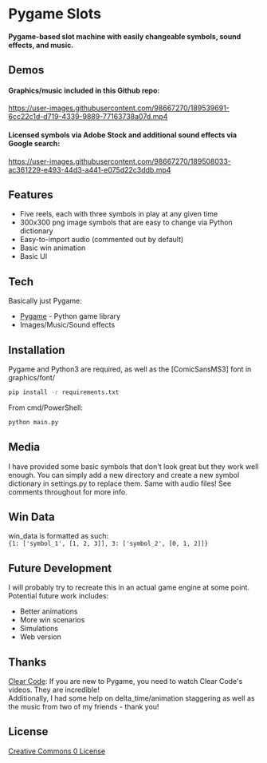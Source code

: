 # Pygame Slots
#### Pygame-based slot machine with easily changeable symbols, sound effects, and music.

## Demos
#### Graphics/music included in this Github repo:

https://user-images.githubusercontent.com/98667270/189539691-6cc22c1d-d719-4339-9889-77163738a07d.mp4

#### Licensed symbols via Adobe Stock and additional sound effects via Google search:

https://user-images.githubusercontent.com/98667270/189508033-ac361229-e493-44d3-a441-e075d22c3ddb.mp4

## Features

- Five reels, each with three symbols in play at any given time
- 300x300 png image symbols that are easy to change via Python dictionary
- Easy-to-import audio (commented out by default)
- Basic win animation
- Basic UI

## Tech

Basically just Pygame:

- [Pygame] - Python game library
- Images/Music/Sound effects

## Installation

Pygame and Python3 are required, as well as the [ComicSansMS3] font in graphics/font/

```sh
pip install -r requirements.txt
```

From cmd/PowerShell:

```sh
python main.py
```

## Media

I have provided some basic symbols that don't look great but they work well enough.  You can simply add a new directory and create a new symbol dictionary in settings.py to replace them.  Same with audio files!  See comments throughout for more info.

## Win Data
win_data is formatted as such:  
`{1: ['symbol_1', [1, 2, 3]], 3: ['symbol_2', [0, 1, 2]]}` 

## Future Development
I will probably try to recreate this in an actual game engine at some point.  Potential future work includes:
- Better animations
- More win scenarios
- Simulations
- Web version

## Thanks
[Clear Code]: If you are new to Pygame, you need to watch Clear Code's videos.  They are incredible!  
Additionally, I had some help on delta_time/animation staggering as well as the music from two of my friends - thank you!
## License

[Creative Commons 0 License]

[//]: # (These are reference links used in the body of this note and get stripped out when the markdown processor does its job. There is no need to format nicely because it shouldn't be seen. Thanks SO - http://stackoverflow.com/questions/4823468/store-comments-in-markdown-syntax)
   [Pygame]: <https://www.pygame.org/docs/>
   [Creative Commons 0 License]: <https://creativecommons.org/share-your-work/public-domain/cc0/>
   [Clear Code]: <https://www.youtube.com/c/ClearCode>
